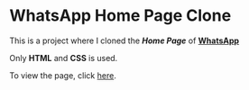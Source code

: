 # WhatsApp Home Page Clone

This is a project where I cloned the **_Home Page_** of [**WhatsApp**](https://www.whatsapp.com/)

Only **HTML** and **CSS** is used.

To view the page, click [here](https://kangsabaniksouvik.github.io/whatsapp-homepage-clone/).
